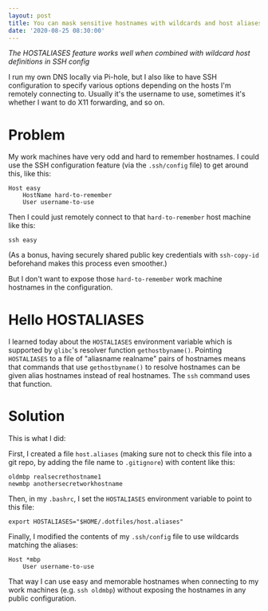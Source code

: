 ```yaml
---
layout: post
title: You can mask sensitive hostnames with wildcards and host aliases
date: '2020-08-25 08:30:00'
---
```


_The HOSTALIASES feature works well when combined with wildcard host definitions in SSH config_

I run my own DNS locally via Pi-hole, but I also like to have SSH configuration to specify various options depending on the hosts I'm remotely connecting to. Usually it's the username to use, sometimes it's whether I want to do X11 forwarding, and so on.

# Problem

My work machines have very odd and hard to remember hostnames. I could use the SSH configuration feature (via the `.ssh/config` file) to get around this, like this:

```
Host easy
    HostName hard-to-remember
    User username-to-use
```

Then I could just remotely connect to that `hard-to-remember` host machine like this:

```
ssh easy
```

(As a bonus, having securely shared public key credentials with `ssh-copy-id` beforehand makes this process even smoother.)

But I don't want to expose those `hard-to-remember` work machine hostnames in the configuration.

# Hello HOSTALIASES

I learned today about the `HOSTALIASES` environment variable which is supported by `glibc`'s resolver function `gethostbyname()`. Pointing `HOSTALIASES` to a file of "aliasname realname" pairs of hostnames means that commands that use `gethostbyname()` to resolve hostnames can be given alias hostnames instead of real hostnames. The `ssh` command uses that function.

# Solution

This is what I did:

First, I created a file `host.aliases` (making sure not to check this file into a git repo, by adding the file name to `.gitignore`) with content like this:

```
oldmbp realsecrethostname1
newmbp anothersecretworkhostname
```

Then, in my `.bashrc`, I set the `HOSTALIASES` environment variable to point to this file:

```
export HOSTALIASES="$HOME/.dotfiles/host.aliases"
```

Finally, I modified the contents of my `.ssh/config` file to use wildcards matching the aliases:

```
Host *mbp
    User username-to-use
```

That way I can use easy and memorable hostnames when connecting to my work machines (e.g. `ssh oldmbp`) without exposing the hostnames in any public configuration.

